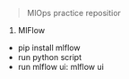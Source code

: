 > MlOps practice repositior

1. MlFlow
 - pip install mlflow
 - run python script 
 - run mlflow ui: mlflow ui
